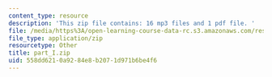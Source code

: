 ```yaml
---
content_type: resource
description: 'This zip file contains: 16 mp3 files and 1 pdf file. '
file: /media/https%3A/open-learning-course-data-rc.s3.amazonaws.com/res-21g-003-learning-chinese-a-foundation-course-in-mandarin-spring-2011/558dd6210a9284e8b2071d971b6be4f6_part_I.zip
file_type: application/zip
resourcetype: Other
title: part_I.zip
uid: 558dd621-0a92-84e8-b207-1d971b6be4f6
---
```

